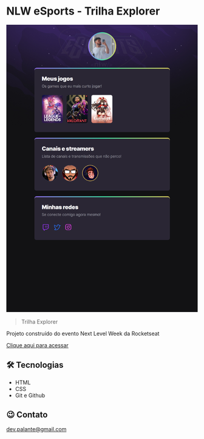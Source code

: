 # NLW eSports - Trilha Explorer

![preview](.github/preview.png)

> Trilha Explorer

Projeto construído do evento Next Level Week da Rocketseat

[Clique aqui para acessar](https://palante934.github.io/NLW/)

## 🛠 Tecnologias

- HTML
- CSS
- Git e Github

## 😉 Contato

dev.palante@gmail.com
